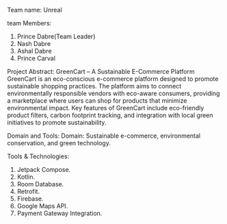 Team name: Unreal

team Members: 
1. Prince Dabre(Team Leader)
2. Nash Dabre
3. Ashal Dabre
4. Prince Carval

Project Abstract: GreenCart – A Sustainable E-Commerce Platform
GreenCart is an eco-conscious e-commerce platform designed to promote sustainable shopping practices. The platform aims to connect environmentally responsible vendors with eco-aware consumers, providing a marketplace where users can shop for products that minimize environmental impact. Key features of GreenCart include eco-friendly product filters, carbon footprint tracking, and integration with local green initiatives to promote sustainability.

Domain and Tools:
Domain: Sustainable e-commerce, environmental conservation, and green technology.

Tools & Technologies:
1. Jetpack Compose.
2. Kotlin.
3. Room Database.
4. Retrofit.
5. Firebase.
6. Google Maps API.
7. Payment Gateway Integration.
